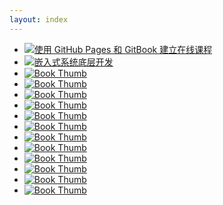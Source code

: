 ```yaml
---
layout: index
---
```


* [![使用 GitHub Pages 和 GitBook 建立在线课程](/images/book-thumb/cooc-howto-book.jpg)](https://www.gitbook.com/book/cooc-china/cooc-howto-book/details)
* [![嵌入式系统底层开发](/images/book-thumb/embeded-system-develop.png)](https://cooc-china.gitbooks.io/embedded-system-development/content/)
* [![Book Thumb](/images/book-thumb/book-thumb.png)](#)
* [![Book Thumb](/images/book-thumb/book-thumb.png)](#)
* [![Book Thumb](/images/book-thumb/book-thumb.png)](#)
* [![Book Thumb](/images/book-thumb/book-thumb.png)](#)
* [![Book Thumb](/images/book-thumb/book-thumb.png)](#)
* [![Book Thumb](/images/book-thumb/book-thumb.png)](#)
* [![Book Thumb](/images/book-thumb/book-thumb.png)](#)
* [![Book Thumb](/images/book-thumb/book-thumb.png)](#)
* [![Book Thumb](/images/book-thumb/book-thumb.png)](#)
* [![Book Thumb](/images/book-thumb/book-thumb.png)](#)
* [![Book Thumb](/images/book-thumb/book-thumb.png)](#)
* [![Book Thumb](/images/book-thumb/book-thumb.png)](#)

